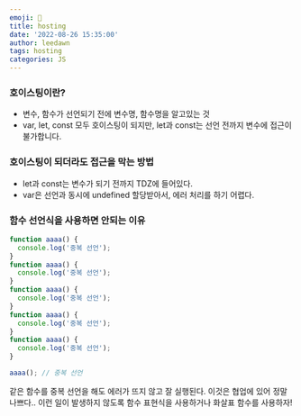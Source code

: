 ```yaml
---
emoji: 🧐
title: hosting
date: '2022-08-26 15:35:00'
author: leedawn
tags: hosting
categories: JS
---
```


### 호이스팅이란?

- 변수, 함수가 선언되기 전에 변수명, 함수명을 알고있는 것
- var, let, const 모두 호이스팅이 되지만, let과 const는 선언 전까지 변수에 접근이 불가합니다.

### 호이스팅이 되더라도 접근을 막는 방법

- let과 const는 변수가 되기 전까지 TDZ에 들어있다.
- var은 선언과 동시에 undefined 할당받아서, 에러 처리를 하기 어렵다.

### 함수 선언식을 사용하면 안되는 이유

```jsx
function aaaa() {
  console.log('중복 선언');
}
function aaaa() {
  console.log('중복 선언');
}
function aaaa() {
  console.log('중복 선언');
}
function aaaa() {
  console.log('중복 선언');
}
function aaaa() {
  console.log('중복 선언');
}

aaaa(); // 중복 선언
```

같은 함수를 중복 선언을 해도 에러가 뜨지 않고 잘 실행된다. 이것은 협업에 있어 정말 나쁘다.. 이런 일이 발생하지 않도록 함수 표현식을 사용하거나 화살표 함수를 사용하자!

